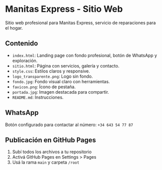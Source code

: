 
# Manitas Express - Sitio Web

Sitio web profesional para Manitas Express, servicio de reparaciones para el hogar.

## Contenido

- `index.html`: Landing page con fondo profesional, botón de WhatsApp y exploración.
- `sitio.html`: Página con servicios, galería y contacto.
- `style.css`: Estilos claros y responsive.
- `logo_transparente.png`: Logo sin fondo.
- `fondo.jpg`: Fondo visual claro con herramientas.
- `favicon.png`: Ícono de pestaña.
- `portada.jpg`: Imagen destacada para compartir.
- `README.md`: Instrucciones.

## WhatsApp

Botón configurado para contactar al número: `+34 643 54 77 87`

## Publicación en GitHub Pages

1. Subí todos los archivos a tu repositorio
2. Activá GitHub Pages en Settings > Pages
3. Usá la rama `main` y carpeta `/root`
